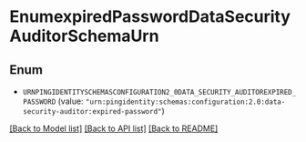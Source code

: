 # EnumexpiredPasswordDataSecurityAuditorSchemaUrn

## Enum


* `URNPINGIDENTITYSCHEMASCONFIGURATION2_0DATA_SECURITY_AUDITOREXPIRED_PASSWORD` (value: `"urn:pingidentity:schemas:configuration:2.0:data-security-auditor:expired-password"`)


[[Back to Model list]](../README.md#documentation-for-models) [[Back to API list]](../README.md#documentation-for-api-endpoints) [[Back to README]](../README.md)


